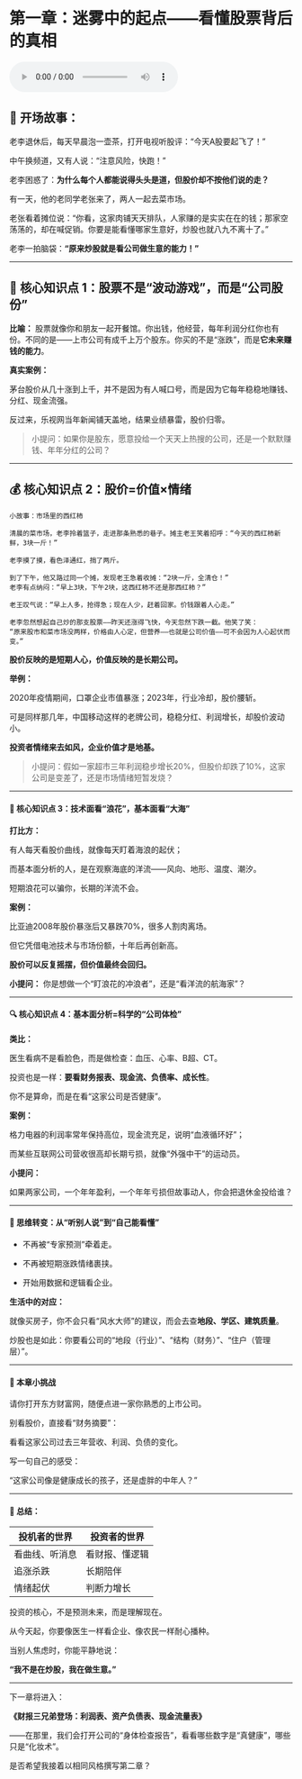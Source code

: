 # 第一章：迷雾中的起点——看懂股票背后的真相

<audio controls>
  <source src="./股海策略激辩：基本面VS技术面，哪种分析才是投资决定的"定海神针".m4a" type="audio/mp4">
  📻 <a href='./股海策略激辩：基本面VS技术面，哪种分析才是投资决定的"定海神针".m4a' download>下载音频文件收听</a> [股海策略激辩：基本面VS技术面，哪种分析才是投资决定的"定海神针".m4a] *(31MB)*
</audio>

## **🌅 开场故事：**  

老李退休后，每天早晨泡一壶茶，打开电视听股评：“今天A股要起飞了！”

中午换频道，又有人说：“注意风险，快跑！”

老李困惑了：**为什么每个人都能说得头头是道，但股价却不按他们说的走？**

有一天，他的老同学老张来了，两人一起去菜市场。

老张看着摊位说：“你看，这家肉铺天天排队，人家赚的是实实在在的钱；那家空荡荡的，却在喊促销。你要是能看懂哪家生意好，炒股也就八九不离十了。”

老李一拍脑袋：**“原来炒股就是看公司做生意的能力！”**

---

## **📘 核心知识点 1：股票不是“波动游戏”，而是“公司股份”**

**比喻：** 股票就像你和朋友一起开餐馆。你出钱，他经营，每年利润分红你也有份。不同的是——上市公司有成千上万个股东。你买的不是“涨跌”，而是**它未来赚钱的能力**。

**真实案例：**

茅台股价从几十涨到上千，并不是因为有人喊口号，而是因为它每年稳稳地赚钱、分红、现金流强。

反过来，乐视网当年新闻铺天盖地，结果业绩暴雷，股价归零。

>小提问：如果你是股东，愿意投给一个天天上热搜的公司，还是一个默默赚钱、年年分红的公司？

---

## **💰 核心知识点 2：股价=价值×情绪**
```
小故事：市场里的西红柿

清晨的菜市场，老李拎着篮子，走进那条熟悉的巷子。摊主老王笑着招呼：“今天的西红柿新鲜，3块一斤！”

老李摸了摸，看色泽通红，捎了两斤。

到了下午，他又路过同一个摊，发现老王急着收摊：“2块一斤，全清仓！”
老李有点纳闷：“早上3块，下午2块，这西红柿不还是那西红柿？”

老王叹气说：“早上人多，抢得急；现在人少，赶着回家。价钱跟着人心走。”

老李忽然想起自己炒的那支股票——昨天还涨得飞快，今天忽然下跌一截。他笑了笑：
“原来股市和菜市场没两样，价格由人心定，但营养——也就是公司价值——可不会因为人心起伏而变。”
```
**股价反映的是短期人心，价值反映的是长期公司。**

**举例：**

2020年疫情期间，口罩企业市值暴涨；2023年，行业冷却，股价腰斩。

可是同样那几年，中国移动这样的老牌公司，稳稳分红、利润增长，却股价波动小。

**投资者情绪来去如风，企业价值才是地基。**

>小提问：假如一家超市三年利润稳步增长20%，但股价却跌了10%，这家公司是变差了，还是市场情绪短暂发烧？

---

#### **🧭 核心知识点 3：技术面看“浪花”，基本面看“大海”**

**打比方：**

有人每天看股价曲线，就像每天盯着海浪的起伏；

而基本面分析的人，是在观察海底的洋流——风向、地形、温度、潮汐。

短期浪花可以骗你，长期的洋流不会。

**案例：**

比亚迪2008年股价暴涨后又暴跌70%，很多人割肉离场。

但它凭借电池技术与市场份额，十年后再创新高。

**股价可以反复摇摆，但价值最终会回归。**

**小提问：**
你是想做一个“盯浪花的冲浪者”，还是“看洋流的航海家”？

---

#### **🔍 核心知识点 4：基本面分析=科学的“公司体检”**

**类比：**

医生看病不是看脸色，而是做检查：血压、心率、B超、CT。

投资也是一样：**要看财务报表、现金流、负债率、成长性**。

你不是算命，而是在看“这家公司是否健康”。

**案例：**

格力电器的利润率常年保持高位，现金流充足，说明“血液循环好”；

而某些互联网公司营收很高却长期亏损，就像“外强中干”的运动员。

**小提问：**

如果两家公司，一个年年盈利，一个年年亏损但故事动人，你会把退休金投给谁？

---

#### **🧠 思维转变：从“听别人说”到“自己能看懂”**

- 不再被“专家预测”牵着走。

- 不再被短期涨跌情绪裹挟。

- 开始用数据和逻辑看企业。

**生活中的对应：**

就像买房子，你不会只看“风水大师”的建议，而会去查**地段、学区、建筑质量**。

炒股也是如此：你要看公司的“地段（行业）”、“结构（财务）”、“住户（管理层）”。

---

#### **🎯 本章小挑战**

请你打开东方财富网，随便点进一家你熟悉的上市公司。

别看股价，直接看“财务摘要”：

看看这家公司过去三年营收、利润、负债的变化。

写一句自己的感受：

“这家公司像是健康成长的孩子，还是虚胖的中年人？”

---

#### **🌟 总结：**

|**投机者的世界**|**投资者的世界**|
|-|-|
|看曲线、听消息|看财报、懂逻辑|
|追涨杀跌|长期陪伴|
|情绪起伏|判断力增长|

投资的核心，不是预测未来，而是理解现在。

从今天起，你要像医生一样看企业、像农民一样耐心播种。

当别人焦虑时，你能平静地说：

**“我不是在炒股，我在做生意。”**

---

下一章将进入：

**《财报三兄弟登场：利润表、资产负债表、现金流量表》**

——在那里，我们会打开公司的“身体检查报告”，看看哪些数字是“真健康”，哪些只是“化妆术”。

是否希望我接着以相同风格撰写第二章？

